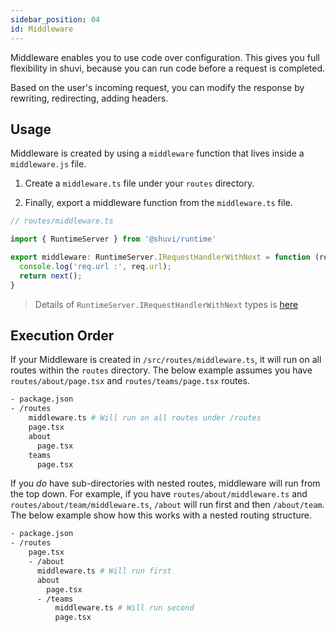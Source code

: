 ```yaml
---
sidebar_position: 04
id: Middleware
---
```


Middleware enables you to use code over configuration. This gives you full flexibility in shuvi, because you can run code before a request is completed. 

Based on the user's incoming request, you can modify the response by rewriting, redirecting, adding headers.

## Usage

Middleware is created by using a `middleware` function that lives inside a `middleware.js` file.

1. Create a `middleware.ts` file under your `routes` directory.

1. Finally, export a middleware function from the `middleware.ts` file.

```jsx
// routes/middleware.ts

import { RuntimeServer } from '@shuvi/runtime'

export middleware: RuntimeServer.IRequestHandlerWithNext = function (req, res, next) {
  console.log('req.url :', req.url);
  return next();
}
```
> Details of `RuntimeServer.IRequestHandlerWithNext` types is [here](../../api/runtime/modules/RuntimeServer.md#irequesthandlerwithnext)

## Execution Order

If your Middleware is created in `/src/routes/middleware.ts`, it will run on all routes within the `routes` directory. The below example assumes you have `routes/about/page.tsx` and `routes/teams/page.tsx` routes.

```bash
- package.json
- /routes
    middleware.ts # Will run on all routes under /routes
    page.tsx
    about
      page.tsx
    teams
      page.tsx
```

If you _do_ have sub-directories with nested routes, middleware will run from the top down. For example, if you have `routes/about/middleware.ts` and `routes/about/team/middleware.ts`, `/about` will run first and then `/about/team`. The below example show how this works with a nested routing structure.

```bash
- package.json
- /routes
    page.tsx
    - /about
      middleware.ts # Will run first
      about
        page.tsx
      - /teams
          middleware.ts # Will run second
          page.tsx
```
